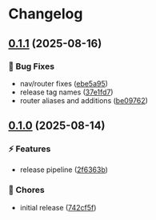 # Changelog

## [0.1.1](https://github.com/SessionsBot/frontend/compare/0.1.0...v0.1.1) (2025-08-16)

### 🐞 Bug Fixes

* nav/router fixes ([ebe5a95](https://github.com/SessionsBot/frontend/commit/ebe5a95aca087656f3b7309defa8c9e62ef1cd3f))
* release tag names ([37e1fd7](https://github.com/SessionsBot/frontend/commit/37e1fd7a48045d611a7cc6e22c25ee6a6f805638))
* router aliases and additions ([be09762](https://github.com/SessionsBot/frontend/commit/be097626485e953c60a33d06c523a3a9d4b4c272))
## [0.1.0](https://github.com/SessionsBot/frontend/compare/742cf5fa97834a2e4fde15d651f161ec3011b195...0.1.0) (2025-08-14)

### ⚡️ Features

* release pipeline ([2f6363b](https://github.com/SessionsBot/frontend/commit/2f6363b0f33c40cace12465622e8405588d96847))

### 🧹 Chores

* initial release ([742cf5f](https://github.com/SessionsBot/frontend/commit/742cf5fa97834a2e4fde15d651f161ec3011b195))
